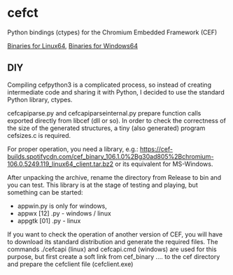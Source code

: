 # cefct

Python bindings (ctypes) for the Chromium Embedded Framework (CEF)

[Binaries for Linux64](https://cef-builds.spotifycdn.com/index.html#linux64),
[Binaries for Windows64](https://cef-builds.spotifycdn.com/index.html#windows64)

## DIY
Compiling cefpython3 is a complicated process, so instead of creating intermediate
code and sharing it with Python, I decided to use the standard Python library, ctypes.

cefcapiparse.py and cefcapiparseinternal.py prepare function calls exported directly from
libcef (dll or so). In order to check the correctness of the size of the generated structures,
a tiny (also generated) program cefsizes.c is required.

For proper operation, you need a library, e.g.:
https://cef-builds.spotifycdn.com/cef_binary_106.1.0%2Bg30ad805%2Bchromium-106.0.5249.119_linux64_client.tar.bz2 
or its equivalent for MS-Windows.

After unpacking the archive, rename the directory from Release to bin and you can test.
This library is at the stage of testing and playing, but something can be started:
- appwin.py is only for windows,
- appwx [12] .py - windows / linux
- appgtk [01] .py - linux

If you want to check the operation of another version of CEF,
you will have to download its standard distribution and generate the required files.
The commands ./cefcapi (linux) and cefcapi.cmd (windows) are used for this purpose,
but first create a soft link from cef_binary .... to the cef directory and prepare
the cefclient file (cefclient.exe)
